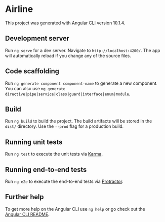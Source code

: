 # AirlineThis project was generated with [Angular CLI](https://github.com/angular/angular-cli) version 10.1.4.## Development serverRun `ng serve` for a dev server. Navigate to `http://localhost:4200/`. The app will automatically reload if you change any of the source files.## Code scaffoldingRun `ng generate component component-name` to generate a new component. You can also use `ng generate directive|pipe|service|class|guard|interface|enum|module`.## BuildRun `ng build` to build the project. The build artifacts will be stored in the `dist/` directory. Use the `--prod` flag for a production build.## Running unit testsRun `ng test` to execute the unit tests via [Karma](https://karma-runner.github.io).## Running end-to-end testsRun `ng e2e` to execute the end-to-end tests via [Protractor](http://www.protractortest.org/).## Further helpTo get more help on the Angular CLI use `ng help` or go check out the [Angular CLI README](https://github.com/angular/angular-cli/blob/master/README.md).